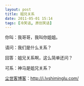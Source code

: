 ```yaml
---
layout: post
title: 姐兄关系
date: 2011-05-01 15:14
tags: [冷笑话, 原创笑话]
---
```

你叫：我哥哥，我叫你姐姐。

请问：我们是什么关系？

回答：姐兄关系啊，这么简单还问？

可系：神马是姐兄关系？

<a href="http://i.lvshiminglu.com/">尘世客博客</a>：<a href="http://i.lvshiminglu.com/">http://i.lvshiminglu.com/</a>

